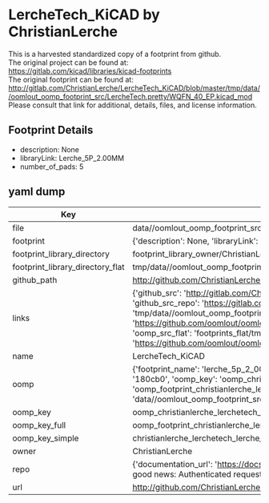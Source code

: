 # LercheTech_KiCAD by ChristianLerche  
This is a harvested standardized copy of a footprint from github.  
The original project can be found at:  
https://gitlab.com/kicad/libraries/kicad-footprints  
The original footprint can be found at:
http://gitlab.com/ChristianLerche/LercheTech_KiCAD/blob/master/tmp/data//oomlout_oomp_footprint_src/LercheTech.pretty/WQFN_40_EP.kicad_mod
Please consult that link for additional, details, files, and license information.  
## Footprint Details
* description: None  
* libraryLink: Lerche_5P_2.00MM  
* number_of_pads: 5  
## yaml dump  
| Key | Value |  
| --- | --- |  
| file | data//oomlout_oomp_footprint_src/LercheTech_KiCAD/LercheTech.pretty/Lerche_5P_2.00MM.kicad_mod |  
| footprint | {'description': None, 'libraryLink': 'Lerche_5P_2.00MM', 'number_of_pads': 5} |  
| footprint_library_directory | footprint_library_owner/ChristianLerche_LercheTech_KiCAD |  
| footprint_library_directory_flat | tmp/data//oomlout_oomp_footprint_src/footprints_flat/christianlerche_lerchetech_lerche_5p_2_00mm/working |  
| github_path | http://github.com/ChristianLerche/LercheTech_KiCAD/blob/master/tmp/data//oomlout_oomp_footprint_src/LercheTech.pretty/Lerche_5P_2.00MM.kicad_mod |  
| links | {'github_src': 'http://gitlab.com/ChristianLerche/LercheTech_KiCAD/blob/master/tmp/data//oomlout_oomp_footprint_src/LercheTech.pretty/WQFN_40_EP.kicad_mod', 'github_src_repo': 'https://gitlab.com/kicad/libraries/kicad-footprints', 'oomp_bot': 'tmp/data//oomlout_oomp_footprint_src/footprints/christianlerche_lerchetech_lerche_5p_2_00mm/working', 'oomp_bot_github': 'https://github.com/oomlout/oomlout_oomp_footprint_bot/tree/main/tmp/data//oomlout_oomp_footprint_src/footprints/christianlerche_lerchetech_lerche_5p_2_00mm/working', 'oomp_src_flat': 'footprints_flat/tmp/data//oomlout_oomp_footprint_src/footprints_flat/christianlerche_lerchetech_lerche_5p_2_00mm/working', 'oomp_src_flat_github': 'https://github.com/oomlout/oomlout_oomp_footprint_src/tree/main/tmp/data//oomlout_oomp_footprint_src/footprints_flat/christianlerche_lerchetech_lerche_5p_2_00mm/working'} |  
| name | LercheTech_KiCAD |  
| oomp | {'footprint_name': 'lerche_5p_2_00mm', 'library_name': 'lerchetech', 'md5': '180cb04fb07f92879c120702b1bac110', 'md5_10': '180cb04fb0', 'md5_5': '180cb', 'md5_6': '180cb0', 'oomp_key': 'oomp_christianlerche_lerchetech_lerche_5p_2_00mm', 'oomp_key_extra': 'oomp_footprint_christianlerche_lerchetech_lerche_5p_2_00mm', 'oomp_key_full': 'oomp_footprint_christianlerche_lerchetech_lerche_5p_2_00mm_180cb0', 'oomp_key_simple': 'christianlerche_lerchetech_lerche_5p_2_00mm', 'original_filename': 'data//oomlout_oomp_footprint_src/LercheTech_KiCAD/LercheTech.pretty/Lerche_5P_2.00MM.kicad_mod', 'owner_name': 'christianlerche'} |  
| oomp_key | oomp_christianlerche_lerchetech_lerche_5p_2_00mm |  
| oomp_key_full | oomp_footprint_christianlerche_lerchetech_lerche_5p_2_00mm |  
| oomp_key_simple | christianlerche_lerchetech_lerche_5p_2_00mm |  
| owner | ChristianLerche |  
| repo | {'documentation_url': 'https://docs.github.com/rest/overview/resources-in-the-rest-api#rate-limiting', 'message': "API rate limit exceeded for 84.66.142.224. (But here's the good news: Authenticated requests get a higher rate limit. Check out the documentation for more details.)"} |  
| url | http://github.com/ChristianLerche/LercheTech_KiCAD |  

